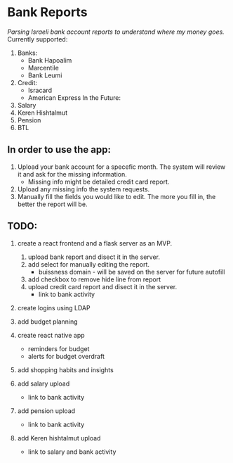 Bank Reports
============

*Parsing Israeli bank account reports to understand where my money goes.*
Currently supported:
1. Banks:
   * Bank Hapoalim
   * Marcentile
   * Bank Leumi
1. Credit:
   * Isracard
   * American Express
In the Future:
1. Salary
1. Keren Hishtalmut
1. Pension
1. BTL

## In order to use the app:
1. Upload your bank account for a specefic month. The system will review it and ask for the missing information.
   * Missing info might be detailed credit card report.
1. Upload any missing info the system requests. 
1. Manually fill the fields you would like to edit. The more you fill in, the better the report will be.

## TODO:
1. create a react frontend and a flask server as an MVP.
   1. upload bank report and disect it in the server.
   1. add select for manually editing the report.
      * buissness domain - will be saved on the server for future autofill
   1. add checkbox to remove hide line from report
   1. upload credit card report and disect it in the server.
      * link to bank activity
   
1. create logins using LDAP
1. add budget planning
1. create react native app
   * reminders for budget
   * alerts for budget overdraft
1. add shopping habits and insights
1. add salary upload
   * link to bank activity
1. add pension upload
   * link to bank activity
1. add Keren hishtalmut upload
   * link to salary and bank activity
